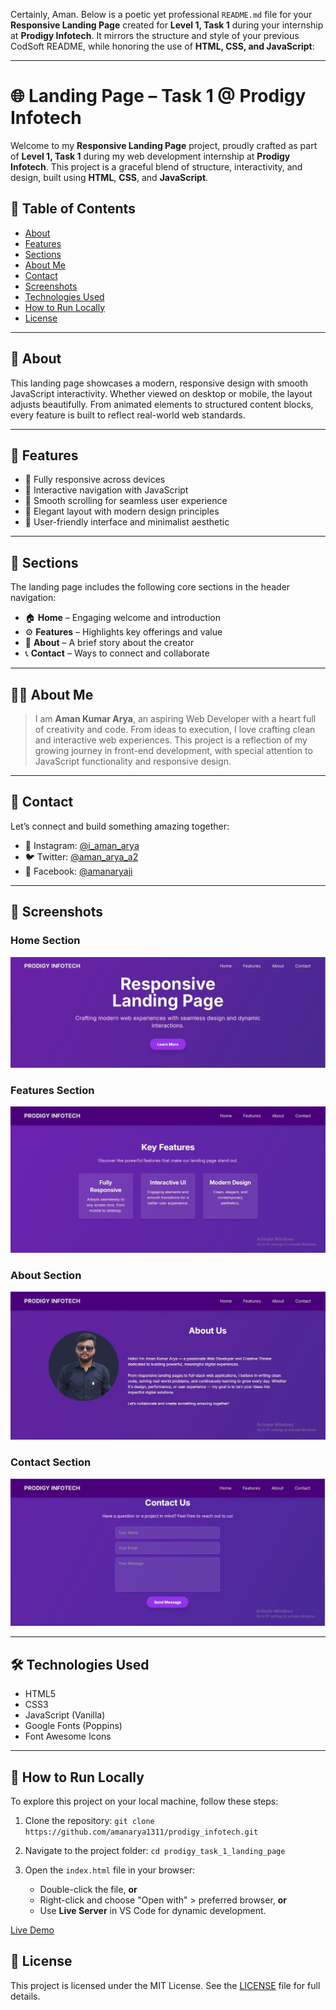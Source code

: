 Certainly, Aman. Below is a poetic yet professional `README.md` file for your **Responsive Landing Page** created for **Level 1, Task 1** during your internship at **Prodigy Infotech**. It mirrors the structure and style of your previous CodSoft README, while honoring the use of **HTML, CSS, and JavaScript**:

---

# 🌐 Landing Page – Task 1 @ Prodigy Infotech

Welcome to my **Responsive Landing Page** project, proudly crafted as part of **Level 1, Task 1** during my web development internship at **Prodigy Infotech**. This project is a graceful blend of structure, interactivity, and design, built using **HTML**, **CSS**, and **JavaScript**.

## 📑 Table of Contents

* [About](#about)
* [Features](#features)
* [Sections](#sections)
* [About Me](#about-me)
* [Contact](#contact)
* [Screenshots](#screenshots)
* [Technologies Used](#technologies-used)
* [How to Run Locally](#how-to-run-locally)
* [License](#license)

---

## 📖 About

This landing page showcases a modern, responsive design with smooth JavaScript interactivity. Whether viewed on desktop or mobile, the layout adjusts beautifully. From animated elements to structured content blocks, every feature is built to reflect real-world web standards.

---

## 🎯 Features

* 🔹 Fully responsive across devices
* 🔹 Interactive navigation with JavaScript
* 🔹 Smooth scrolling for seamless user experience
* 🔹 Elegant layout with modern design principles
* 🔹 User-friendly interface and minimalist aesthetic

---

## 🧩 Sections

The landing page includes the following core sections in the header navigation:

* 🏠 **Home** – Engaging welcome and introduction
* ⚙️ **Features** – Highlights key offerings and value
* 📘 **About** – A brief story about the creator
* 📞 **Contact** – Ways to connect and collaborate

---

## 👨‍💻 About Me

> I am **Aman Kumar Arya**, an aspiring Web Developer with a heart full of creativity and code. From ideas to execution, I love crafting clean and interactive web experiences. This project is a reflection of my growing journey in front-end development, with special attention to JavaScript functionality and responsive design.

---

## 📩 Contact

Let’s connect and build something amazing together:

* 💬 Instagram: [@i\_aman\_arya](https://www.instagram.com/i_aman_arya/?hl=en)
* 🐦 Twitter: [@aman\_arya\_a2](https://x.com/aman_arya_a2)
* 📘 Facebook: [@amanaryaji](https://www.facebook.com/amanaryaji)

---

## 📸 Screenshots

### Home Section

![Home](./assets/home.jpg)

### Features Section

![Features](./assets/features.jpg)

### About Section

![About](./assets/about.jpg)

### Contact Section

![Contact](./assets/contact.jpg)

---

## 🛠️ Technologies Used

* HTML5
* CSS3
* JavaScript (Vanilla)
* Google Fonts (Poppins)
* Font Awesome Icons

---

## 🚀 How to Run Locally

To explore this project on your local machine, follow these steps:

1. Clone the repository:
   `git clone https://github.com/amanarya1311/prodigy_infotech.git`

2. Navigate to the project folder:
   `cd prodigy_task_1_landing_page`

3. Open the `index.html` file in your browser:

   * Double-click the file, **or**
   * Right-click and choose "Open with" > preferred browser, **or**
   * Use **Live Server** in VS Code for dynamic development.

[Live Demo](https://amanarya1311.github.io/prodigy_infotech/prodigy_task_1_landing_page/)

## 📄 License

This project is licensed under the MIT License. See the [LICENSE](./LICENSE) file for full details.


